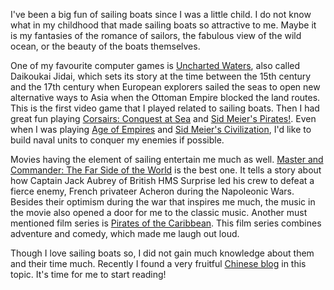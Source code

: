 I've been a big fun of sailing boats since I was a little child. I do not know what in my childhood that made sailing boats so attractive to me. Maybe it is my fantasies of the romance of sailors, the fabulous view of the wild ocean, or the beauty of the boats themselves. 

One of my favourite computer games is [Uncharted Waters](https://en.wikipedia.org/wiki/Uncharted_Waters), also called Daikoukai Jidai, which sets its story at the time between the 15th century and the 17th century when European explorers sailed the seas to open new alternative ways to Asia when the Ottoman Empire blocked the land routes. This is the first video game that I played related to sailing boats. Then I had great fun playing [Corsairs: Conquest at Sea](https://en.wikipedia.org/wiki/Corsairs:_Conquest_at_Sea) and [Sid Meier's Pirates!](https://en.wikipedia.org/wiki/Sid_Meier%27s_Pirates!_(2004_video_game)). Even when I was playing [Age of Empires](https://en.wikipedia.org/wiki/Age_of_Empires) and [Sid Meier's Civilization](https://en.wikipedia.org/wiki/Civilization_(series)), I'd like to build naval units to conquer my enemies if possible.

Movies having the element of sailing entertain me much as well. [Master and Commander: The Far Side of the World](https://en.wikipedia.org/wiki/Master_and_Commander:_The_Far_Side_of_the_World) is the best one. It tells a story about how Captain Jack Aubrey of British HMS Surprise led his crew to defeat a fierce enemy, French privateer Acheron during the Napoleonic Wars. Besides their optimism during the war that inspires me much, the music in the movie also opened a door for me to the classic music. Another must mentioned film series is [Pirates of the Caribbean](https://en.wikipedia.org/wiki/Pirates_of_the_Caribbean_(film_series)). This film series combines adventure and comedy, which made me laugh out loud.

Though I love sailing boats so, I did not gain much knowledge about them and their time much. Recently I found a very fruitful [Chinese blog](http://weibo.com/ttarticle/p/show?id=2309404036325048201909) in this topic. It's time for me to start reading!